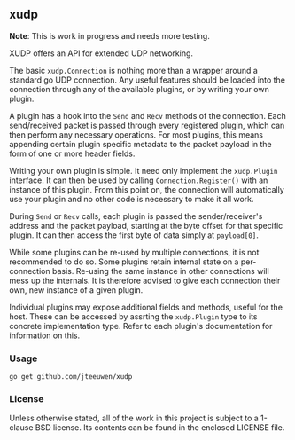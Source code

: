 ## xudp

**Note**: This is work in progress and needs more testing.

XUDP offers an API for extended UDP networking.

The basic `xudp.Connection` is nothing more than a wrapper around a
standard go UDP connection. Any useful features should be loaded into
the connection through any of the available plugins, or by writing your
own plugin.

A plugin has a hook into the `Send` and `Recv` methods of the connection.
Each send/received packet is passed through every registered plugin, which
can then perform any necessary operations. For most plugins, this means
appending certain plugin specific metadata to the packet payload in the form
of one or more header fields.

Writing your own plugin is simple. It need only implement the `xudp.Plugin`
interface. It can then be used by calling `Connection.Register()` with an
instance of this plugin. From this point on, the connection will
automatically use your plugin and no other code is necessary to make
it all work.

During `Send` or `Recv` calls, each plugin is passed the sender/receiver's
address and the packet payload, starting at the byte offset for that specific
plugin. It can then access the first byte of data simply at `payload[0]`.

While some plugins can be re-used by multiple connections, it is not
recommended to do so. Some plugins retain internal state on a per-connection
basis. Re-using the same instance in other connections will mess up the
internals. It is therefore advised to give each connection their own,
new instance of a given plugin.

Individual plugins may expose additional fields and methods, useful for
the host. These can be accessed by assrting the `xudp.Plugin` type to its
concrete implementation type. Refer to each plugin's documentation for
information on this.


### Usage

    go get github.com/jteeuwen/xudp


### License

Unless otherwise stated, all of the work in this project is subject to a
1-clause BSD license. Its contents can be found in the enclosed LICENSE file.

